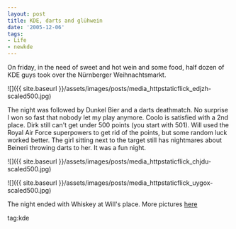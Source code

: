 ```yaml
---
layout: post
title: KDE, darts and glühwein
date: '2005-12-06'
tags:
- Life
- newkde
---
```


On friday, in the need of sweet and hot wein and some food, half dozen of KDE guys took over the Nürnberger Weihnachtsmarkt.

 ![]({{ site.baseurl }}/assets/images/posts/media_httpstaticflick_edjzh-scaled500.jpg)

The night was followed by Dunkel Bier and a darts deathmatch. No surprise I won so fast that nobody let my play anymore. Coolo is satisfied with a 2nd place. Dirk still can't get under 500 points (you start with 501). Will used the Royal Air Force superpowers to get rid of the points, but some random luck worked better. The girl sitting next to the target still has nightmares about Beineri throwing darts to her. It was a fun night.

 ![]({{ site.baseurl }}/assets/images/posts/media_httpstaticflick_chjdu-scaled500.jpg)

 ![]({{ site.baseurl }}/assets/images/posts/media_httpstaticflick_uygox-scaled500.jpg)

The night ended with Whiskey at Will's place. More pictures [here](http://www.flickr.com/photos/duncanmac-vicar/sets/1515864/)

tag:kde
